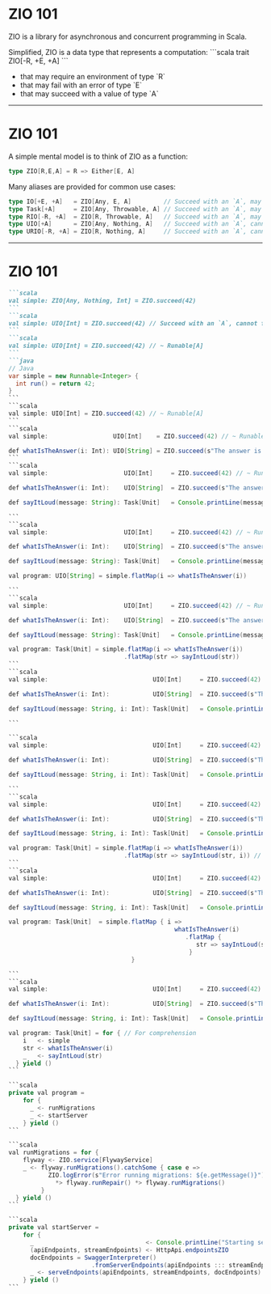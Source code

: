 # ZIO 101

ZIO is a library for asynchronous and concurrent programming in Scala. 

<div v-click="+1">
Simplified, ZIO is a data type that represents a computation:
```scala
trait ZIO[-R, +E, +A]
```
<div v-click="+2">

<ul>
  <li v-click="+2">that may require an environment of type `R`</li>
  <li v-click="+3">that may fail with an error of type `E`</li>
  <li v-click="+4">that may succeed with a value of type `A`
</li>
</ul>
</div>
</div>

---

# ZIO 101


A simple mental model is to think of ZIO as a function:
```scala
type ZIO[R,E,A] = R => Either[E, A]
```
<div v-click="+1">
Many aliases are provided for common use cases:

```scala {*|*|2-3}
type IO[+E, +A]   = ZIO[Any, E, A]         // Succeed with an `A`, may fail with `E`        , no requirements.
type Task[+A]     = ZIO[Any, Throwable, A] // Succeed with an `A`, may fail with `Throwable`, no requirements.
type RIO[-R, +A]  = ZIO[R, Throwable, A]   // Succeed with an `A`, may fail with `Throwable`, requires an `R`.
type UIO[+A]      = ZIO[Any, Nothing, A]   // Succeed with an `A`, cannot fail              , no requirements.
type URIO[-R, +A] = ZIO[R, Nothing, A]     // Succeed with an `A`, cannot fail              , requires an `R`.
```
</div>

---

# ZIO 101

````md magic-move {lines: true, at:1}
```scala
val simple: ZIO[Any, Nothing, Int] = ZIO.succeed(42)
```
```scala
val simple: UIO[Int] = ZIO.succeed(42) // Succeed with an `A`, cannot fail, no requirements.
```
```scala
val simple: UIO[Int] = ZIO.succeed(42) // ~ Runable[A]
```
```java
// Java
var simple = new Runnable<Integer> {
  int run() = return 42;
}
```
```scala
val simple: UIO[Int] = ZIO.succeed(42) // ~ Runable[A]
```
```scala
val simple:                  UIO[Int]    = ZIO.succeed(42) // ~ Runable[A]

def whatIsTheAnswer(i: Int): UIO[String] = ZIO.succeed(s"The answer is $i")
```
```scala
val simple:                     UIO[Int]     = ZIO.succeed(42) // ~ Runable[A]

def whatIsTheAnswer(i: Int):    UIO[String]  = ZIO.succeed(s"The answer is $i")

def sayItLoud(message: String): Task[Unit]   = Console.printLine(message)

```
```scala
val simple:                     UIO[Int]     = ZIO.succeed(42) // ~ Runable[A]

def whatIsTheAnswer(i: Int):    UIO[String]  = ZIO.succeed(s"The answer is $i")

def sayItLoud(message: String): Task[Unit]   = Console.printLine(message)

val program: UIO[String] = simple.flatMap(i => whatIsTheAnswer(i))

```
```scala
val simple:                     UIO[Int]     = ZIO.succeed(42) // ~ Runable[A]

def whatIsTheAnswer(i: Int):    UIO[String]  = ZIO.succeed(s"The answer is $i")

def sayItLoud(message: String): Task[Unit]   = Console.printLine(message)

val program: Task[Unit] = simple.flatMap(i => whatIsTheAnswer(i))
                                .flatMap(str => sayIntLoud(str))
```
```scala
val simple:                             UIO[Int]     = ZIO.succeed(42) // ~ Runable[A]

def whatIsTheAnswer(i: Int):            UIO[String]  = ZIO.succeed(s"The answer is $i")

def sayItLoud(message: String, i: Int): Task[Unit]   = Console.printLine(message)

```

```scala
val simple:                             UIO[Int]     = ZIO.succeed(42) // ~ Runable[A]

def whatIsTheAnswer(i: Int):            UIO[String]  = ZIO.succeed(s"The answer is $i")

def sayItLoud(message: String, i: Int): Task[Unit]   = Console.printLine(message).repeatN(i%2)

```
```scala
val simple:                             UIO[Int]     = ZIO.succeed(42) // ~ Runable[A]

def whatIsTheAnswer(i: Int):            UIO[String]  = ZIO.succeed(s"The answer is $i")

def sayItLoud(message: String, i: Int): Task[Unit]   = Console.printLine(message).repeatN(i%2)

val program: Task[Unit] = simple.flatMap(i => whatIsTheAnswer(i))
                                .flatMap(str => sayIntLoud(str, i)) // Won't compile
```
```scala
val simple:                             UIO[Int]     = ZIO.succeed(42) // ~ Runable[A]

def whatIsTheAnswer(i: Int):            UIO[String]  = ZIO.succeed(s"The answer is $i")

def sayItLoud(message: String, i: Int): Task[Unit]   = Console.printLine(message).repeatN(i%2)

val program: Task[Unit]  = simple.flatMap { i => 
                                              whatIsTheAnswer(i)
                                                 .flatMap {
                                                    str => sayIntLoud(str, i)
                                                  }
                                  }

```
```scala
val simple:                             UIO[Int]     = ZIO.succeed(42) // ~ Runable[A]

def whatIsTheAnswer(i: Int):            UIO[String]  = ZIO.succeed(s"The answer is $i")

def sayItLoud(message: String, i: Int): Task[Unit]   = Console.printLine(message).repeatN(i%2)

val program: Task[Unit] = for { // For comprehension
    i   <- simple
    str <- whatIsTheAnswer(i)
    _   <- sayIntLoud(str)
  } yield ()
```

```scala
private val program =
    for {
      _ <- runMigrations
      _ <- startServer
    } yield ()
```

```scala
val runMigrations = for {
    flyway <- ZIO.service[FlywayService]
    _ <- flyway.runMigrations().catchSome { case e =>
           ZIO.logError(s"Error running migrations: ${e.getMessage()}")
             *> flyway.runRepair() *> flyway.runMigrations()
         }
  } yield ()
```

```scala
private val startServer =
    for {
      _                               <- Console.printLine("Starting server...")
      (apiEndpoints, streamEndpoints) <- HttpApi.endpointsZIO
      docEndpoints = SwaggerInterpreter()
                       .fromServerEndpoints(apiEndpoints ::: streamEndpoints, "zio-laminar-demo", "1.0.0")
      _ <- serveEndpoints(apiEndpoints, streamEndpoints, docEndpoints)
    } yield ()
```





````



